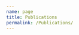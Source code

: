 ```yaml
---
name: page
title: Publications
permalink: /Publications/
---
```

[jekyll-organization]:https://github.com/jekyll
